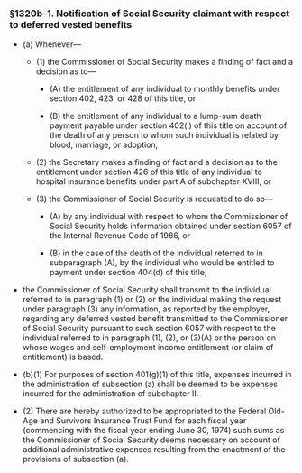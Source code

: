 ### §1320b–1. Notification of Social Security claimant with respect to deferred vested benefits
* (a) Whenever—

  * (1) the Commissioner of Social Security makes a finding of fact and a decision as to—

    * (A) the entitlement of any individual to monthly benefits under section 402, 423, or 428 of this title, or

    * (B) the entitlement of any individual to a lump-sum death payment payable under section 402(i) of this title on account of the death of any person to whom such individual is related by blood, marriage, or adoption,


  * (2) the Secretary makes a finding of fact and a decision as to the entitlement under section 426 of this title of any individual to hospital insurance benefits under part A of subchapter XVIII, or

  * (3) the Commissioner of Social Security is requested to do so—

    * (A) by any individual with respect to whom the Commissioner of Social Security holds information obtained under section 6057 of the Internal Revenue Code of 1986, or

    * (B) in the case of the death of the individual referred to in subparagraph (A), by the individual who would be entitled to payment under section 404(d) of this title,


* the Commissioner of Social Security shall transmit to the individual referred to in paragraph (1) or (2) or the individual making the request under paragraph (3) any information, as reported by the employer, regarding any deferred vested benefit transmitted to the Commissioner of Social Security pursuant to such section 6057 with respect to the individual referred to in paragraph (1), (2), or (3)(A) or the person on whose wages and self-employment income entitlement (or claim of entitlement) is based.

* (b)(1) For purposes of section 401(g)(1) of this title, expenses incurred in the administration of subsection (a) shall be deemed to be expenses incurred for the administration of subchapter II.

* (2) There are hereby authorized to be appropriated to the Federal Old-Age and Survivors Insurance Trust Fund for each fiscal year (commencing with the fiscal year ending June 30, 1974) such sums as the Commissioner of Social Security deems necessary on account of additional administrative expenses resulting from the enactment of the provisions of subsection (a).